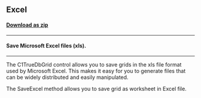 ## Excel
#### [Download as zip](https://grapecity.github.io/DownGit/#/home?url=https://github.com/GrapeCity/ComponentOne-WinForms-Samples/tree/master/NetFramework\TrueDBGrid\CS\Excel)
____
#### Save Microsoft Excel files (xls).
____
The C1TrueDbGrid control allows you to save grids in the xls file format used by Microsoft Excel. This makes it easy for you to generate files that can be widely distributed and easily manipulated. 

The SaveExcel method allows you to save grid as worksheet in Excel file. 